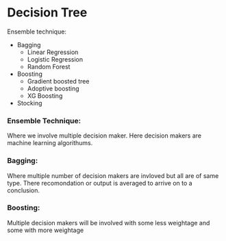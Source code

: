 # Decision Tree
Ensemble technique:
- Bagging
  - Linear Regression 
  - Logistic Regression
  - Random Forest
- Boosting 
  - Gradient boosted tree
  - Adoptive boosting
  - XG Boosting
- Stocking
### Ensemble Technique: 
Where we involve multiple decision maker. Here decision makers are machine learning algorithums.
### Bagging:
Where multiple number of decision makers are invloved but all are of same type. There recomondation or output is averaged to arrive on to a conclusion.
### Boosting:
Multiple decision makers will be involved with some less weightage and some with more weightage 

